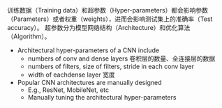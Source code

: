


训练数据（Training data）和超参数（Hyper-parameters）都会影响参数（Parameters）或者权重（weights），进而会影响测试集上的准确率（Test accuracy）。
超参数分为模型网络结构（Architecture）和优化算法（Algorithm）。

- Architectural hyper-parameters of a CNN include
  - numbers of conv and dense layers 卷积层的数量、全连接层的数据
  - numbers of filters, size of filters, stride in each conv layer
  - width of eachdense layer 宽度
- Popular CNN architectures are manually designed
  - E.g., ResNet, MobileNet, etc
  - Manually tuning the architectural hyper-parameters







